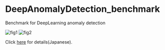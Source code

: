 # DeepAnomalyDetection_benchmark
Benchmark for DeepLearning anomaly detection

![fig1](https://github.com/shinmura0/DeepAnomalyDetection_benchmark/blob/master/FashionMNIST_.png "fig1")
![fig2](https://github.com/shinmura0/DeepAnomalyDetection_benchmark/blob/master/CIFAR10.png "fig2")

Click [here](https://qiita.com/shinmura0/items/06d81c72601c7578c6d3) for details(Japanese).
